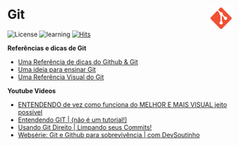 # Git <img src="images/Git_icon.png" width="10%" height="10%" align="right" valign="center"/> 

![License](https://img.shields.io/badge/Code%20License-GNU-green.svg)
![learning](https://img.shields.io/badge/Git-learning-green.svg)
[![Hits](https://hits.seeyoufarm.com/api/count/incr/badge.svg?url=https%3A%2F%2Fgithub.com%2Fwalissonaguirra%2Fgit&count_bg=%2379C83D&title_bg=%23555555&icon=&icon_color=%23E7E7E7&title=Views&edge_flat=false)](https://hits.seeyoufarm.com)

**Referências e dicas de Git**
- [Uma Referência de dicas do Github & Git](https://training.github.com/downloads/pt_BR/github-git-cheat-sheet/)
- [Uma ideia para ensinar Git](https://rachelcarmena.github.io/2018/12/12/how-to-teach-git.html)
- [Uma Referência Visual do Git](https://marklodato.github.io/visual-git-guide/index-pt.html#technical-notes)

**Youtube Videos**
- [ENTENDENDO de vez como funciona do MELHOR E MAIS VISUAL jeito possível](https://www.youtube.com/watch?v=4-tfJ-ZyA0Q)
- [Entendendo GIT | (não é um tutorial!)](https://www.youtube.com/watch?v=6Czd1Yetaac)
- [Usando Git Direito | Limpando seus Commits!](https://www.youtube.com/watch?v=6OokP-NE49k&t=1347s)
- [Websérie: Git e Github para sobrevivência | com DevSoutinho](https://youtube.com/playlist?list=PLh2Y_pKOa4Uf-cUQOVNGlz_GVHx8QYoE6&si=Uv7pxfg435eUbQQg)

<!-- - [Conceitos Básicos](docs/conceitos-basicos.md) 
- [Comandos Básicos](docs/comandos-basicos.md) 
- [Boas Mensagens de Commit](docs/boas-mensagens-de-commit.md)  -->

<!-- 
### **Git com Github**

<details>	
  <summary><a> Github Básico</a></summary>
</details>

<details>	
  <summary><a> Contribuição de código</a></summary>
</details>

---

### **Referências** -->
